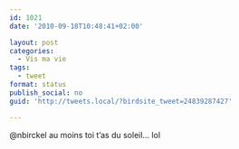 ```yaml
---
id: 1021
date: '2010-09-18T10:48:41+02:00'

layout: post
categories:
  - Vis ma vie
tags:
  - tweet
format: status
publish_social: no
guid: 'http://tweets.local/?birdsite_tweet=24839287427'

---
```


@nbirckel au moins toi t’as du soleil… lol